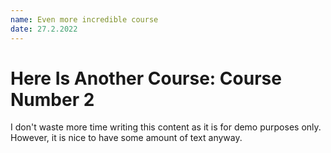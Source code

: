 ```yaml
---
name: Even more incredible course
date: 27.2.2022
---
```

Here Is Another Course: Course Number 2
=========================================

I don't waste more time writing this content as it is for demo purposes only. However, it is nice to have some amount of text anyway.